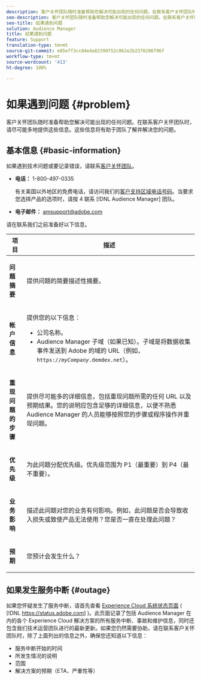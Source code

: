 ```yaml
---
description: 客户关怀团队随时准备帮助您解决可能出现的任何问题。在联系客户关怀团队时，请尽可能多地提供这些信息。这些信息将有助于团队了解并解决您的问题。
seo-description: 客户关怀团队随时准备帮助您解决可能出现的任何问题。在联系客户关怀团队时，请尽可能多地提供这些信息。这些信息将有助于团队了解并解决您的问题。
seo-title: 如果遇到问题
solution: Audience Manager
title: 如果遇到问题
feature: Support
translation-type: tm+mt
source-git-commit: e05eff3cc04e4a82399752c862e2b2370286f96f
workflow-type: tm+mt
source-wordcount: '413'
ht-degree: 100%

---
```



# 如果遇到问题 {#problem}

客户关怀团队随时准备帮助您解决可能出现的任何问题。在联系客户关怀团队时，请尽可能多地提供这些信息。这些信息将有助于团队了解并解决您的问题。

## 基本信息 {#basic-information}

<!-- 

r_problem.xml

 -->

如果遇到技术问题或要记录错误，请联系[客户关怀团队](https://helpx.adobe.com/cn/marketing-cloud/contact-support.html)。

* **电话：** 1-800-497-0335

   有关美国以外地区的免费电话，请访问我们的[客户支持区域电话号码](https://helpx.adobe.com/cn/contact/dma-external/DMACustomeCareRegionalPhoneNumbers.html)。当要求您选择产品的选项时，请按 4 联系 [!DNL Audience Manager] 团队。

* **电子邮件：** amsupport@adobe.com

请在联系我们之前准备好以下信息。

<table id="table_28E76031E2804265B1A48AB2659F68F0"> 
 <thead> 
  <tr> 
   <th colname="col1" class="entry"> 项目 </th> 
   <th colname="col2" class="entry"> 描述 </th> 
  </tr>
 </thead>
 <tbody> 
  <tr> 
   <td colname="col1"> <p><b>问题摘要</b> </p> </td> 
   <td colname="col2"> <p>提供问题的简要描述性摘要。 </p> </td> 
  </tr> 
  <tr> 
   <td colname="col1"> <p><b>帐户信息</b> </p> </td> 
   <td colname="col2"> <p>提供您的以下信息： </p> <p> 
     <ul id="ul_6ACF6EF2165C4041A891FF36D78BBA63"> 
      <li id="li_86573CAAE8454BE6BDF44F9A8281FF95">公司名称。 </li> 
      <li id="li_8259BB738BA84A13982A8E84BCF56B2A"><span class="keyword">Audience Manager</span> 子域（如果已知）。子域是将数据收集事件发送到 <span class="keyword">Adobe</span> 的域的 URL（例如，<code>https://<i>myCompany</i>.demdex.net</code>）。 </li> 
     </ul> </p> </td> 
  </tr> 
  <tr> 
   <td colname="col1"> <p><b>重现问题的步骤</b> </p> </td> 
   <td colname="col2"> <p>提供尽可能多的详细信息，包括重现问题所需的任何 URL 以及预期结果。您的说明应包含足够的详细信息，以便不熟悉 <span class="keyword">Audience Manager</span> 的人员能够按照您的步骤或程序操作并重现问题。 </p> </td> 
  </tr> 
  <tr> 
   <td colname="col1"> <p><b>优先级</b> </p> </td> 
   <td colname="col2"> <p>为此问题分配优先级。优先级范围为 P1（最重要）到 P4（最不重要）。 </p> </td> 
  </tr> 
  <tr> 
   <td colname="col1"> <p><b>业务影响</b> </p> </td> 
   <td colname="col2"> <p>描述此问题对您的业务有何影响。例如，此问题是否会导致收入损失或致使产品无法使用？您是否一直在处理此问题？ </p> </td> 
  </tr> 
  <tr> 
   <td colname="col1"> <p><b>预期</b> </p> </td> 
   <td colname="col2"> <p>您预计会发生什么？ </p> </td> 
  </tr> 
 </tbody> 
</table>

## 如果发生服务中断 {#outage}

如果您怀疑发生了服务中断，请首先查看 [Experience Cloud 系统状态页面](https://status.adobe.com) ( [!DNL https://status.adobe.com] )。此页面记录了包括 Audience Manager 在内的各个 Experience Cloud 解决方案的所有服务中断、事故和维护信息，同时还包含我们技术运营团队进行的最新更新。如果您仍然需要协助，请在联系客户关怀团队时，除了上面列出的信息之外，确保您还知道以下信息：

* 服务中断开始的时间
* 所发生情况的说明
* 范围
* 解决方案的预期（ETA、严重性等）